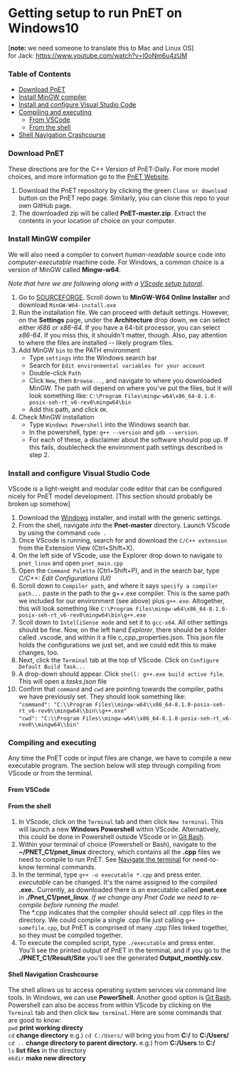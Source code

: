# Getting setup to run PnET on Windows10
[**note:** we need someone to translate this to Mac and Linux OS] <br/>
for Jack: https://www.youtube.com/watch?v=I0oNm6u4zUM
### Table of Contents
+ [Download PnET](#download-pnet)
+ [Install MinGW compiler](#install-mingw-compiler)
+ [Install and configure Visual Studio Code](#install-and-configure-visual-studio-code)
+ [Compiling and executing](#compiling-and-executing) 
  + [From VSCode](#from-vscode)
  + [From the shell](#from-the-shell)
+ [Shell Navigation Crashcourse](#shell-navigation-crashcourse)
### Download PnET 
These directions are for the C++ Version of PnET-Daily. For more model choices, and more information go to the [PnET Website](http://www.pnet.sr.unh.edu/). 

1. Download the PnET repository by clicking the green `Clone or download` button on the PnET repo page. Similarly, you can clone this repo to your own GitHub page. 
2.  The downloaded zip will be called **PnET-master.zip**. Extract the contents in your location of choice on your computer.
### Install MinGW compiler
We will also need a compiler to convert *human-readable* source code into *computer-executable* machine code. For Windows, a common choice is a version of MinGW called **Mingw-w64**. 

*Note that here we are following along with a [VScode setup tutoral](https://code.visualstudio.com/docs/cpp/config-mingw).*
1. Go to [SOURCEFORGE](https://sourceforge.net/projects/mingw-w64/files/). Scroll down to **MinGW-W64 Online Installer** and download `MinGW-W64-install.exe`
2. Run the installation file. We can proceed with default settings. However, on the **Settings** page, under the **Architecture** drop down, we can select either *i686* or *x86-64*. If you have a 64-bit processor, you can select *x86-64*. If you miss this, it shouldn't matter, though.  Also, pay attention to where the files are installed -- likely program files.
3. Add MinGW `bin` to the PATH environment
   + Type `settings` into the Windows search bar
   + Search for `Edit environmental variables for your account`
   + Double-click `Path`
   + Click `New`, then `Browse...`, and navigate to where you downloaded MinGW. The path will depend on where you've put the files, but it will look something like: `C:\Program Files\mingw-w64\x86_64-8.1.0-posix-seh-rt_v6-rev0\mingw64\bin`
    + Add this path, and click `OK`. 
4. Check MinGW installation
   + Type `Windows Powershell` into the Windows search bar. 
   + In the powershell, type:
    `g++ --version`
     and
    `gdb --version`.
    + For each of these, a disclaimer about the software should pop up. If this fails, doublecheck the environment path settings described in step 2. 
### Install and configure Visual Studio Code
VScode is a light-weight and modular code editor that can be configured nicely for PnET model development. [This section should probably be broken up somehow]
1. Download the [Windows](https://code.visualstudio.com/download) installer, and install with the generic settings.
2. From the shell, navigate *into* the **Pnet-master** directory. Launch VScode by using the command `code .` 
3. Once VScode is running, search for and download the `C/C++ extension` from the Extension View (Ctrl+Shift+X). 
4. On the left side of VScode, use the Explorer drop down to navigate to `pnet_linux` and open `pnet_main.cpp`
5. Open the `Command Palette` (Ctrl+Shift+P), and in the search bar, type *C/C++: Edit Configurations (UI)*
6. Scroll down to `Compiler path`, and where it says `specify a compiler path...` paste in the path to the g++.exe compiler. This is the same path we included for our environment (see above) plus `g++.exe`. Altogether, this will look something like `C:\Program Files\mingw-w64\x86_64-8.1.0-posix-seh-rt_v6-rev0\mingw64\bin\g++.exe`
7. Scoll down to `IntelliSense mode` and set it to `gcc-x64`. All other settings should be fine. Now, on the left hand *Explorer*, there should be a folder called .vscode, and within it a file c_cpp_properties.json. This json file holds the configurations we just set, and we could edit this to make changes, too. 
8. Next, click the `Terminal` tab at the top of VScode. Click on `Configure Default Build Task...`
6. A drop-down should appear. Click `shell: g++.exe build active file`. This will open a *tasks.json* file
7. Confirm that `command` and `cwd` are pointing towards the compiler, paths we have previously set. They should look something like: <br/>
`"command": "C:\\Program Files\\mingw-w64\\x86_64-8.1.0-posix-seh-rt_v6-rev0\\mingw64\\bin\\g++.exe"` <br/>
`"cwd": "C:\\Program Files\\mingw-w64\\x86_64-8.1.0-posix-seh-rt_v6-rev0\\mingw64\\bin"`


### Compiling and executing
Any time the PnET code or input files are change, we have to compile a new executable program. The section below will step through compiling from VScode or from the terminal.
#### From VSCode
#### From the shell 


1. In VScode, click on the `Terminal` tab and then click `New terminal`. This will launch a new **Windows Powershell** within VScode. Alternatively, this could be done in Powershell outside VScode or in [Git Bash](https://git-scm.com/downloads). 
2. Within your terminal of choice (Powershell or Bash), navigate to the **~/PNET_C1/pnet_linux** directory, which contains all the **.cpp** files we need to compile to run PnET. See [Navigate the terminal](#navigate-the-terminal) for need-to-know terminal commands.
3. In the terminal, type `g++ -o executable *.cpp` and press enter. <br/>
*executable* can be changed. It's the name assigned to the compiled **.exe.**. Currently, as downloaded there is an executable called **pnet.exe** in **./Pnet_C1/pnet_linux**. *If we change any Pnet Code we need to re-compile before running the model*. <br/>
The \*.cpp indicates that the compiler should select *all* .cpp files in the directory. We could compile a single .cpp file just calling `g++ somefile.cpp`, but PnET is comprised of many .cpp files linked together, so they must be compiled together. 
4. To execute the compiled script, type `./executable` and press enter. You'll see the printed output of PnET in the terminal, and if you go to the **./PNET_C1/Result/Site** you'll see the generated **Output_monthly.csv**.

#### Shell Navigation Crashcourse
The shell allows us to access operating system services via command line tools. In Windows, we can use **PowerShell**. Another good option is [Git Bash](https://git-scm.com/downloads). Powershell can also be access from within VScode by clicking on the `Terminal` tab and then click `New terminal`. Here are some commands that are good to know: <br/>
`pwd` **print working directy** <br/>
`cd` **change directory** e.g.) `cd C:/Users/` will bring you from **C:/** to **C:/Users/** <br/>
`cd ..` **change directory to parent directory.** e.g.) from **C:/Users** to **C:/** <br/>
`ls` **list files** in the directory <br/>
`mkdir` **make new directory**
